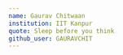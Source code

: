 ```yaml
---
name: Gaurav Chitwaan
institution: IIT Kanpur
quote: Sleep before you think
github_user: GAURAVCHIT
---
```

